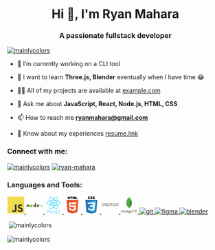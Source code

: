 <h1 align="center">Hi 👋, I'm Ryan Mahara</h1>
<h3 align="center">A passionate fullstack developer</h3>

<p align="left"> <a href="https://twitter.com/mainlycolors" target="blank"><img src="https://img.shields.io/twitter/follow/mainlycolors?logo=twitter&style=for-the-badge" alt="mainlycolors" /></a> </p>

- 🔭 I’m currently working on a CLI tool

- 🌱 I want to learn **Three.js, Blender** eventually when I have time 😂 

- 👨‍💻 All of my projects are available at [example.com](example.com)

- 💬 Ask me about **JavaScript, React, Node.js, HTML, CSS**

- 📫 How to reach me **ryanmahara@gmail.com**

- 📄 Know about my experiences [resume.link](resume.link)

<h3 align="left">Connect with me:</h3>
<p align="left">
<a href="https://twitter.com/mainlycolors" target="blank"><img align="center" src="https://raw.githubusercontent.com/rahuldkjain/github-profile-readme-generator/master/src/images/icons/Social/twitter.svg" alt="mainlycolors" height="30" width="40" /></a>
<a href="https://linkedin.com/in/ryan-mahara" target="blank"><img align="center" src="https://raw.githubusercontent.com/rahuldkjain/github-profile-readme-generator/master/src/images/icons/Social/linked-in-alt.svg" alt="ryan-mahara" height="30" width="40" /></a>
</p>

<h3 align="left">Languages and Tools:</h3>


<p align="left"><!--  javascript  
--><a href="https://developer.mozilla.org/en-US/docs/Web/JavaScript" target="_blank" rel="noreferrer"> <img src="https://raw.githubusercontent.com/devicons/devicon/master/icons/javascript/javascript-original.svg" alt="javascript" width="40" height="40"/> </a> <!--  node.js  --><a href="https://nodejs.org" target="_blank" rel="noreferrer"> <img src="https://raw.githubusercontent.com/devicons/devicon/master/icons/nodejs/nodejs-original-wordmark.svg" alt="nodejs" width="40" height="40"/> </a> <!-- react   --><a href="https://reactjs.org/" target="_blank" rel="noreferrer"> <img src="https://raw.githubusercontent.com/devicons/devicon/master/icons/react/react-original-wordmark.svg" alt="react" width="40" height="40"/> </a> <!-- HTML   --><a href="https://www.w3.org/html/" target="_blank" rel="noreferrer"> <img src="https://raw.githubusercontent.com/devicons/devicon/master/icons/html5/html5-original-wordmark.svg" alt="html5" width="40" height="40"/> </a> <!-- CSS   --><a href="https://www.w3schools.com/css/" target="_blank" rel="noreferrer"> <img src="https://raw.githubusercontent.com/devicons/devicon/master/icons/css3/css3-original-wordmark.svg" alt="css3" width="40" height="40"/> </a><!-- express --><a href="https://expressjs.com" target="_blank" rel="noreferrer"> <img src="https://raw.githubusercontent.com/devicons/devicon/master/icons/express/express-original-wordmark.svg" alt="express" width="40" height="40"/> </a> <!--  mongodb  --><a href="https://www.mongodb.com/" target="_blank" rel="noreferrer"> <img src="https://raw.githubusercontent.com/devicons/devicon/master/icons/mongodb/mongodb-original-wordmark.svg" alt="mongodb" width="40" height="40"/> </a><!--   git --><a href="https://git-scm.com/" target="_blank" rel="noreferrer"> <img src="https://www.vectorlogo.zone/logos/git-scm/git-scm-icon.svg" alt="git" width="40" height="40"/> </a> <!-- figma   --><a href="https://www.figma.com/" target="_blank" rel="noreferrer"> <img src="https://www.vectorlogo.zone/logos/figma/figma-icon.svg" alt="figma" width="40" height="40"/> </a><!-- blender   --><a href="https://www.blender.org/" target="_blank" rel="noreferrer"> 
<img src="https://download.blender.org/branding/community/blender_community_badge_white.svg" alt="blender" width="40" height="40"/> </a> 




</p>

<p>&nbsp;<img align="center" src="https://github-readme-stats.vercel.app/api?username=mainlycolors&show_icons=true&theme=dark&locale=en" alt="mainlycolors" /></p>

<p><img align="center" src="https://github-readme-streak-stats.herokuapp.com/?user=mainlycolors&theme=dark" alt="mainlycolors" /></p>
